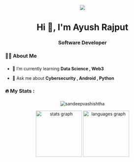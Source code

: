 <div align="center">
  <img src="https://profile-counter.glitch.me/ayushrajput1012/count.svg?"  />
</div>

<div>
  <h1 align="center">Hi 👋, I'm Ayush Rajput</h1>
  <h3 align="center">  Software Developer</h3>
</div>


<h3 align="left">👩‍💻  About Me</h3>


###

- 🌱 I’m currently learning **Data Science , Web3**

- 💬 Ask me about **Cybersecurity , Android , Python**



<h3 align="left">🔥   My Stats :</h3>

###

###



<div align="center">
  <p><img align="center" src="https://github-readme-streak-stats.herokuapp.com/?user=ayushrajput1012&theme=dracula" alt="sandeepvashishtha" /></p>
  <img src="https://github-readme-stats.vercel.app/api?username=ayushrajput1012&hide_title=false&hide_rank=false&show_icons=true&include_all_commits=true&count_private=true&disable_animations=false&theme=dracula&locale=en&hide_border=false&order=1" height="150" alt="stats graph"  />
  <img src="https://github-readme-stats.vercel.app/api/top-langs?username=ayushrajput1012&locale=en&hide_title=false&layout=compact&card_width=320&langs_count=8&theme=dracula&hide_border=false&order=2" height="150" alt="languages graph"  />
</div>
